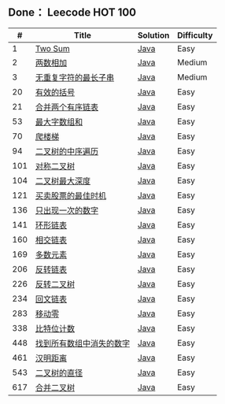 ## Done： Leecode HOT 100

| #   | Title                                                                                      | Solution | Difficulty |
|-----|--------------------------------------------------------------------------------------------|----------|--------|
| 1   | [Two Sum](https://leetcode.cn/problems/two-sum/)                                           | [Java]() | Easy   |
| 2   | [两数相加](https://leetcode.cn/problems/add-two-numbers/)                                      | [Java]() | Medium |
| 3   | [无重复字符的最长子串](https://leetcode.cn/problems/longest-substring-without-repeating-characters/) | [Java]() | Medium |
| 20  | [有效的括号](https://leetcode.cn/problems/valid-parentheses/?favorite=2cktkvj)                  | [Java]() | Easy   |
| 21  | [合并两个有序链表](https://leetcode.cn/problems/merge-two-sorted-lists/?favorite=2cktkvj)          | [Java]() | Easy   |
| 53  | [最大字数组和](https://leetcode.cn/problems/maximum-subarray/?favorite=2cktkvj)                  | [Java]() | Easy   |
| 70  | [爬楼梯](https://leetcode.cn/problems/climbing-stairs/?favorite=2cktkvj)                      | [Java]() | Easy   |
| 94  | [二叉树的中序遍历](https://leetcode.cn/problems/binary-tree-inorder-traversal/?favorite=2cktkvj)   | [Java]() | Easy   |
| 101 | [对称二叉树](https://leetcode.cn/problems/symmetric-tree/)                                      | [Java]() | Easy   |
| 104 | [二叉树最大深度](https://leetcode.cn/problems/maximum-depth-of-binary-tree/)                      | [Java]() | Easy   |
| 121 | [买卖股票的最佳时机](https://leetcode.cn/problems/best-time-to-buy-and-sell-stock/)                 | [Java]() | Easy   |
| 136 | [只出现一次的数字](https://leetcode.cn/problems/single-number/)                                    | [Java]() | Easy   |
| 141 | [环形链表](https://leetcode.cn/problems/linked-list-cycle/)                                    | [Java]() | Easy   |
| 160 | [相交链表](https://leetcode.cn/problems/intersection-of-two-linked-lists/)                     | [Java]() | Easy   |
| 169 | [多数元素](https://leetcode.cn/problems/majority-element/)                                     | [Java]() | Easy   |
| 206 | [反转链表](https://leetcode.cn/problems/reverse-linked-list/)                                  | [Java]() | Easy   |
| 226 | [反转二叉树](https://leetcode.cn/problems/invert-binary-tree/)                                  | [Java]() | Easy   |
| 234 | [回文链表](https://leetcode.cn/problems/palindrome-linked-list/)                               | [Java]() | Easy   |
| 283 | [移动零](https://leetcode.cn/problems/move-zeroes/)                                           | [Java]() | Easy   |
| 338 | [比特位计数](https://leetcode.cn/problems/counting-bits/)                                       | [Java]() | Easy   |
| 448 | [找到所有数组中消失的数字](https://leetcode.cn/problems/find-all-numbers-disappeared-in-an-array/)     | [Java]() | Easy   |
| 461 | [汉明距离](https://leetcode.cn/problems/hamming-distance/)                                     | [Java]() | Easy   |
| 543 | [二叉树的直径](https://leetcode.cn/problems/diameter-of-binary-tree/)                            | [Java]() | Easy   |
| 617 | [合并二叉树](https://leetcode.cn/problems/merge-two-binary-trees/)                              | [Java]() | Easy   |

